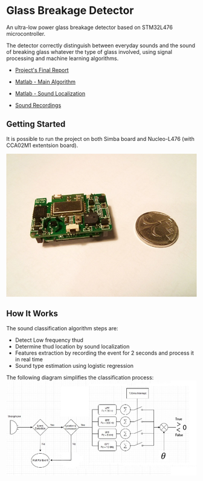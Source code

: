 # Glass Breakage Detector

An ultra-low power glass breakage detector based on STM32L476 microcontroller.

The detector correctly distinguish between everyday sounds and the sound of breaking glass whatever the type of glass involved, using signal processing and machine learning algorithms.

* [Project's Final Report](https://github.com/AssafAssaf/GlassBreakageDetector/blob/master/Final%20Report.pdf)

* [Matlab - Main Algorithm](https://github.com/AssafAssaf/GlassBreakageDetector/tree/master/Matlab/Main%20Algorithm)

* [Matlab - Sound Localization](https://github.com/AssafAssaf/GlassBreakageDetector/tree/master/Matlab/Sound%20Localization)

* [Sound Recordings](https://github.com/AssafAssaf/GlassBreakageDetector/tree/master/Matlab/Main%20Algorithm/Samples)



## Getting Started

It is possible to run the project on both Simba board and Nucleo-L476 (with CCA02M1 extentsion board).


![Alt text](/SimbaBoard.jpg?raw=true "Title")


## How It Works

The sound classification algorithm steps are:
* Detect Low frequency thud
* Determine thud location by sound localization
* Features extraction by recording the event for 2 seconds and process it in real time
* Sound type estimation using logistic regression

The following diagram simplifies the classification process:
![Alt text](/Alg_Simplified.jpg?raw=true "Title")





